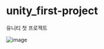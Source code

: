 # unity_first-project
유니티 첫 프로젝트

![image](https://user-images.githubusercontent.com/85202681/209511188-4466c40d-f672-4011-80de-7d527b359270.png)
